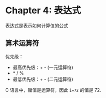 # Chapter 4: 表达式

表达式是表示如何计算值的公式

## 算术运算符

优先级：

- 最高优先级：+ - (一元运算符)
- \* / %
- 最低优先级：+ - (二元运算符)

C 语言中，赋值是运算符，因此 `i=72` 的值是 72.
